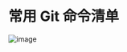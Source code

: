 

# 常用 Git 命令清单

![image][1]

 

[1]:https://www.ruanyifeng.com/blogimg/asset/2015/bg2015120901.png

